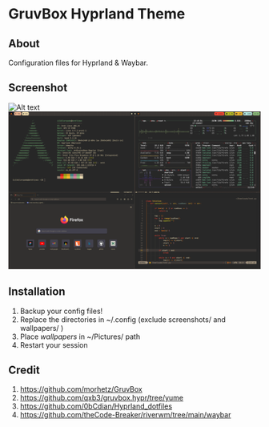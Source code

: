# GruvBox Hyprland Theme

## About

Configuration files for Hyprland & Waybar.

## Screenshot

![Alt text](<screenshots/'Untitled(1).png'>)
![Alt text](screenshots/Untitled.png)

## Installation

1. Backup your config files!
2. Replace the directories in ~/.config (exclude screenshots/ and wallpapers/ )
3. Place _wallpapers_ in ~/Pictures/ path
4. Restart your session

## Credit

1. https://github.com/morhetz/GruvBox
2. https://github.com/qxb3/gruvbox.hypr/tree/yume
3. https://github.com/0bCdian/Hyprland_dotfiles
4. https://github.com/theCode-Breaker/riverwm/tree/main/waybar
